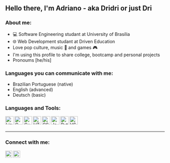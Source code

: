 ## Hello there, I'm Adriano - aka Dridri or just Dri  

### About me:

* 💻 Software Engineering studant at University of Brasília
* 🌐 Web Development studant at Driven Education
* Love pop culture, music 🎸 and games 🎮
* I'm using this profile to share college, bootcamp and personal projects
* Pronoums [he/his]

### Languages you can communicate with me:
* Brazilian Portuguese (native)
* English (advanced)
* Deutsch (basic)

### Languages and Tools:

<img align="left" alt="Linux" width="26px" src="https://cdn.jsdelivr.net/gh/devicons/devicon/icons/linux/linux-original.svg" />
<img align="left" alt="C" width= "26px" src="https://cdn.jsdelivr.net/gh/devicons/devicon/icons/c/c-original.svg" />
<img align="left" alt="C++" width="26px" src="https://cdn.jsdelivr.net/gh/devicons/devicon/icons/cplusplus/cplusplus-original.svg" />
<img align="left" alt="HTML5" width="26px" src="https://cdn.jsdelivr.net/gh/devicons/devicon/icons/html5/html5-original.svg" />
<img align="left" alt="CSS3" width="26px" src="https://cdn.jsdelivr.net/gh/devicons/devicon/icons/css3/css3-original.svg" />
<img align="left" alt="JavaScript" width="26px" src="https://cdn.jsdelivr.net/gh/devicons/devicon/icons/javascript/javascript-original.svg" />
<img align="left" alt="Python" width="26px" src="https://cdn.jsdelivr.net/gh/devicons/devicon/icons/python/python-original.svg" />
<img align="left" alt="VSCode" width="26px" src="https://cdn.jsdelivr.net/gh/devicons/devicon/icons/vscode/vscode-original.svg" />

<br/><br/>

 ---



### Connect with me:
[<img align="left" alt="codeSTACKr | LinkedIn" width="22px" src="https://cdn-icons.flaticon.com/png/512/3256/premium/3256016.png?token=exp=1637115940~hmac=4197f7c900a308e2b166aa9382e549d0" />][linkedin]
[<img align="left" alt="codeSTACKr | Instagram" width="22px" src="https://cdn-icons-png.flaticon.com/512/2111/2111463.png" />][instagram]

[instagram]: https://www.instagram.com/a.drianof/
[linkedin]: https://www.linkedin.com/in/adrianofcc/
